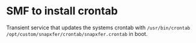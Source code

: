 SMF to install crontab
======================

Transient service that updates the systems crontab with `/usr/bin/crontab /opt/custom/snapxfer/crontab/snapxfer.crontab` in boot.
